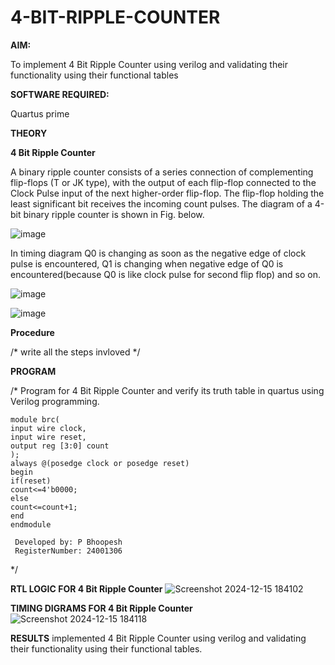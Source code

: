 # 4-BIT-RIPPLE-COUNTER

**AIM:**

To implement  4 Bit Ripple Counter using verilog and validating their functionality using their functional tables

**SOFTWARE REQUIRED:**

Quartus prime

**THEORY**

**4 Bit Ripple Counter**

A binary ripple counter consists of a series connection of complementing flip-flops (T or JK type), with the output of each flip-flop connected to the Clock Pulse input of the next higher-order flip-flop. The flip-flop holding the least significant bit receives the incoming count pulses. The diagram of a 4-bit binary ripple counter is shown in Fig. below.

![image](https://github.com/naavaneetha/4-BIT-RIPPLE-COUNTER/assets/154305477/cb4b74d4-31ab-4359-95d0-d22e67daba13)

In timing diagram Q0 is changing as soon as the negative edge of clock pulse is encountered, Q1 is changing when negative edge of Q0 is encountered(because Q0 is like clock pulse for second flip flop) and so on.

![image](https://github.com/naavaneetha/4-BIT-RIPPLE-COUNTER/assets/154305477/a573a7d6-014e-4e54-93e6-e2ac9530960b)

![image](https://github.com/naavaneetha/4-BIT-RIPPLE-COUNTER/assets/154305477/85e1958a-2fc1-49bb-9a9f-d58ccbf3663c)

**Procedure**

/* write all the steps invloved */

**PROGRAM**

/* Program for 4 Bit Ripple Counter and verify its truth table in quartus using Verilog programming.
```
module brc(
input wire clock,
input wire reset,
output reg [3:0] count
);
always @(posedge clock or posedge reset)
begin
if(reset)
count<=4'b0000;
else
count<=count+1;
end
endmodule
```
```
 Developed by: P Bhoopesh
 RegisterNumber: 24001306
```
*/

**RTL LOGIC FOR 4 Bit Ripple Counter**
![Screenshot 2024-12-15 184102](https://github.com/user-attachments/assets/28cab49e-fe5a-4a39-aae2-43f995b1bcf9)

**TIMING DIGRAMS FOR 4 Bit Ripple Counter**
![Screenshot 2024-12-15 184118](https://github.com/user-attachments/assets/f224a0e0-6d3d-4c00-810f-54cb156606cc)

**RESULTS**
implemented  4 Bit Ripple Counter using verilog and validating their functionality using their functional tables.
